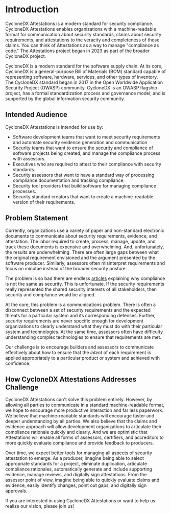 # Introduction
CycloneDX Attestations is a modern standard for security compliance. CycloneDX Attestations enables organizations with a machine-readable format for communication about security standards, claims about security requirements, and attestations to the veracity and completeness of those claims. You can think of Attestations as a way to manage "compliance as code." The Attestations project began in 2023 as part of the broader CycloneDX project.

CycloneDX is a modern standard for the software supply chain. At its core, CycloneDX is a general-purpose Bill of
Materials (BOM) standard capable of representing software, hardware, services, and other types of inventory. The CycloneDX standard began in 2017 in the Open Worldwide Application Security Project (OWASP) community. CycloneDX is an OWASP flagship project, has a formal standardization process and governance model, and is supported by the global information security community.

## Intended Audience
CycloneDX Attestations is intended for use by:
* Software development teams that want to meet security requirements and automate security evidence generation and communication
* Security teams that want to ensure the security and compliance of software projects being created, and manage the compliance process with assessors.
* Executives who are required to attest to their compliance with security standards.
* Security assessors that want to have a standard way of processing compliance documentation and tracking compliance.
* Security tool providers that build software for managing compliance processes.
* Security standard creators that want to create a machine-readable version of their requirements.

## Problem Statement
Currently, organizations use a variety of paper and non-standard electronic documents to communicate about security requirements, evidence, and attestation. The labor required to create, process, manage, update, and track these documents is expensive and overwhelming. And, unfortunately, the results are underwhelming. There are often large gaps between what the original requirement envisioned and the argument presented by the software producer.  Similarly, assessors often misinterpret requirements and focus on minutae instead of the broader security posture.

The problem is so bad there are endless [articles](https://www.google.com/search?q=compliance+is+not+security) explaining why compliance is not the same as security. This is unfortunate.  If the security requirements really represented the shared security interests of all stakeholders, then security and compliance would be aligned.

At the core, this problem is a communications problem. There is often a disconnect between a set of security requirements and the expected threats for a particular system and its corresponding defenses. Further, security requirements are never specific enough for development organizations to clearly understand what they must do with their particular system and technologies. At the same time, assessors often have difficulty understanding complex technologies to ensure that requirements are met.

Our challenge is to encourage builders and assessors to communicate effectively about how to ensure that the *intent* of each requirement is applied appropriately to a particular product or system and achieved with confidence.

## How CycloneDX Attestations Addresses Challenge
CycloneDX Attestations can't solve this problem entirely. However, by allowing all parties to communicate in a standard machine-readable format, we hope to encourage more productive interaction and far less paperwork. We believe that machine-readable standards will encourage faster and deeper understanding by all parties. We also believe that the claims and evidence approach will allow development organizations to articulate their compliance rationale quickly and clearly. And we are optimistic that Attestations will enable all forms of assessors, certifiers, and accreditors to more quickly evaluate compliance and provide feedback to producers.

Over time, we expect better tools for managing all aspects of security attestation to emerge. As a producer, imagine being able to select appropriate standards for a project, eliminate duplication, articulate compliance rationales, automatically generate and include supporting evidence, manage reviews, and digitally sign attestations. From the assessor point of view, imagine being able to quickly evaluate claims and evidence, easily identify changes, point out gaps, and digitally sign approvals.

If you are interested in using CycloneDX Attestations or want to help us realize our vision, please join us!

<div style="page-break-after: always; visibility: hidden">
\newpage
</div>
